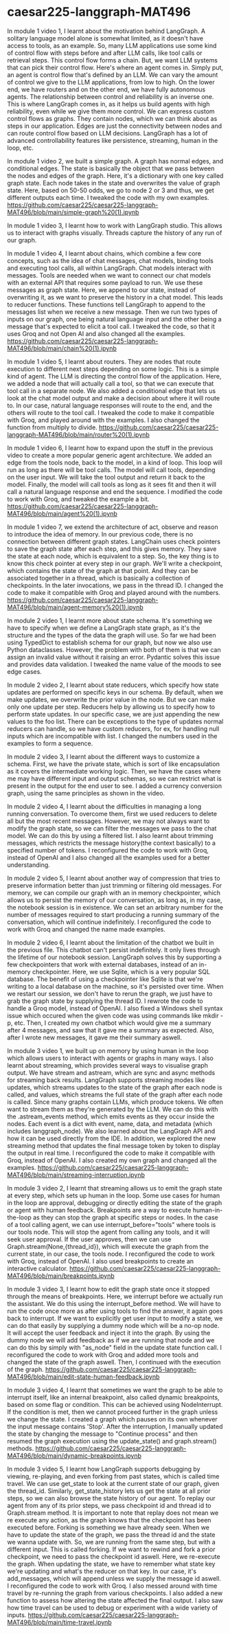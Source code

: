 # caesar225-langgraph-MAT496

In module 1 video 1, I learnt about the motivation behind LangGraph. A solitary language model alone is somewhat limited, as it doesn't have access to tools, as an example. So, many LLM applications use some kind of control flow with steps before and after LLM calls, like tool calls or retrieval steps. This control flow forms a chain. But, we want LLM systems that can pick their control flow. Here's where an agent comes in. Simply put, an agent is control flow that's defined by an LLM. We can vary the amount of control we give to the LLM applications, from low to high. On the lower end, we have routers and on the other end, we have fully autonomous agents. The relationship between control and reliability is an inverse one. 
This is where LangGraph comes in, as it helps us build agents with high reliability, even while we give them more control. We can express custom control flows as graphs. They contain nodes, which we can think about as steps in our application. Edges are just the connectivity between nodes and can route control flow based on LLM decisions. LangGraph has a lot of advanced controllability features like persistence, streaming, human in the loop, etc.

In module 1 video 2, we built a simple graph. A graph has normal edges, and conditional edges. The state is basically the object that we pass between the nodes and edges of the graph. Here, it's a dictionary with one key called graph state. Each node takes in the state and overwrites the value of graph state. Here, based on 50-50 odds, we go to node 2 or 3 and thus, we get different outputs each time. I tweaked the code with my own examples. https://github.com/caesar225/caesar225-langgraph-MAT496/blob/main/simple-graph%20(1).ipynb

In module 1 video 3, I learnt how to work with LangGraph studio. This allows us to interact with graphs visually. Threads capture the history of any run of our graph.

In module 1 video 4, I learnt about chains, which combine a few core concepts, such as the idea of chat messages, chat models, binding tools and executing tool calls, all within LangGraph. Chat models interact with messages. Tools are needed when we want to connect our chat models with an external API that requires some payload to run. We use these messages as graph state. Here, we append to our state, instead of overwriting it, as we want to preserve the history in a chat model. This leads to reducer functions. These functions tell LangGraph to append to the messages list when we receive a new message. Then we run two types of inputs on our graph, one being natural language input and the other being a message that's expected to elicit a tool call. I tweaked the code, so that it uses Groq and not Open AI and also changed all the examples. https://github.com/caesar225/caesar225-langgraph-MAT496/blob/main/chain%20(1).ipynb

In module 1 video 5, I learnt about routers. They are nodes that route execution to different next steps depending on some logic. This is a simple kind of agent. The LLM is directing the control flow of the application. Here, we added a node that will actually call a tool, so that we can execute that tool call in a separate node. We also added a conditional edge that lets us look at the chat model output and make a decision about where it will route to. In our case, natural language responses will route to the end, and the others will route to the tool call. I tweaked the code to make it compatible with Groq, and played around with the examples. I also changed the function from multiply to divide. https://github.com/caesar225/caesar225-langgraph-MAT496/blob/main/router%20(1).ipynb

In module 1 video 6, I learnt how to expand upon the stuff in the previous video to create a more popular generic agent architecture. We added an edge from the tools node, back to the model, in a kind of loop. This loop will run as long as there will be tool calls. The model will call tools, depending on the user input. We will take the tool output and return it back to the model. Finally, the model will call tools as long as it sees fit and then it will call a natural language response and end the sequence. I modified the code to work with Groq, and tweaked the example a bit. https://github.com/caesar225/caesar225-langgraph-MAT496/blob/main/agent%20(1).ipynb

In module 1 video 7, we extend the architecture of act, observe and reason to introduce the idea of memory. In our previous code, there is no connection between different graph states. LangChain uses check pointers to save the graph state after each step, and this gives memory. They save the state at each node, which is equivalent to a step. So, the key thing is to know this check pointer at every step in our graph. We'll write a checkpoint, which contains the state of the graph at that point. And they can be associated together in a thread, which is basically a collection of checkpoints. In the later invocations, we pass in the thread ID. I changed the code to make it compatible with Groq and played around with the numbers. https://github.com/caesar225/caesar225-langgraph-MAT496/blob/main/agent-memory%20(1).ipynb


In module 2 video 1, I learnt more about state schema. It's something we have to specify when we define a LangGraph state graph, as it's the structure and the types of the data the graph will use. So far we had been using TypedDict to establish schema for our graph, but now we also use Python dataclasses. However, the problem with both of them is that we can assign an invalid value without it raising an error. Pydantic solves this issue and provides data validation. I tweaked the name value of the moods to see edge cases.

In module 2 video 2, I learnt about state reducers, which specify how state updates are performed on specific keys in our schema. By default, when we make updates, we overwrite the prior value in the node. But we can make only one update per step. Reducers help by allowing us to specify how to perform state updates. In our specific case, we are just appending the new values to the foo list. There can be exceptions to the type of updates normal reducers can handle, so we have custom reducers, for ex, for handling null inputs which are incompatible with list. I changed the numbers used in the examples to form a sequence.

In module 2 video 3, I learnt about the different ways to customize a schema. First, we have the private state, which is sort of like encapsulation as it covers the intermediate working logic. Then, we have the cases where me may have different input and output schemas, so we can restrict what is present in the output for the end user to see. I added a currency conversion graph, using the same principles as shown in the video.

In module 2 video 4, I learnt about the difficulties in managing a long running conversation. To overcome them, first we used reducers to delete all but the most recent messages. However, we may not always want to modify the graph state, so we can filter the messages we pass to the chat model. We can do this by using a filtered list. I also learnt about trimming messages, which restricts the message history(the context basically) to a specified number of tokens. I reconfigured the code to work with Groq, instead of OpenAI and I also changed all the examples used for a better understanding.

In module 2 video 5, I learnt about another way of compression that tries to preserve information better than just trimming or filtering old messages. For memory, we can compile our graph with an in memory checkpointer, which allows us to persist the memory of our conversation, as long as, in my case, the notebook session is in existence. We can set an arbitrary number for the number of messages required to start producing a running summary of the conversation, which will continue indefinitely. I reconfigured the code to work with Groq and changed the name made examples.

In module 2 video 6, I learnt about the limitation of the chatbot we built in the previous file. This chatbot can't persist indefinitely. It only lives through the lifetime of our notebook session. LangGraph solves this by supporting a few checkpointers that work with external databases, instead of an in-memory checkpointer. Here, we use Sqlite, which is a very popular SQL database. The benefit of using a checkpointer like Sqlite is that we're writing to a local database on the machine, so it's persisted over time. When we restart our session, we don't have to rerun the graph, we just have to grab the graph state by supplying the thread ID. I rewrote the code to handle a Groq model, instead of OpenAI. I also fixed a Windows shell syntax issue which occured when the given code was using commands like mkdir -p, etc. Then, I created my own chatbot which would give me a summary after 4 messages, and saw that it gave me a summary as expected. Also, after I wrote new messages, it gave me their summary aswell.


In module 3 video 1, we built up on memory by using human in the loop which allows users to interact with agents or graphs in many ways. I also learnt about streaming, which provides several ways to visualise graph output. We have stream and astream, which are sync and async methods for streaming back results. LangGraph supports streaming modes like updates, which streams updates to the state of the graph after each node is called, and values, which streams the full state of the graph after each node is called. Since many graphs contain LLMs, which produce tokens. We often want to stream them as they're generated by the LLM. We can do this with the .astream_events method, which emits events as they occur inside the nodes. Each event is a dict with event, name, data, and metadata (which includes langgraph_node). We also learned about the LangGraph API and how it can be used directly from the IDE. In addition, we explored the new streaming method that updates the final message token by token to display the output in real time. I reconfigured the code to make it compatible with Groq, instead of OpenAI. I also created my own graph and changed all the examples. https://github.com/caesar225/caesar225-langgraph-MAT496/blob/main/streaming-interruption.ipynb

In module 3 video 2, I learnt that streaming allows us to emit the graph state at every step, which sets up human in the loop. Some use cases for human in the loop are approval, debugging or directly editing the state of the graph or agent with human feedback. Breakpoints are a way to execute human-in-the-loop as they can stop the graph at specific steps or nodes. In the case of a tool calling agent, we can use interrupt_before="tools" where tools is our tools node. This will stop the agent from calling any tools, and it will seek user approval. If the user approves, then we can use Graph.stream(None,{thread_id}), which will execute the graph from the current state, in our case, the tools node. I reconfigured the code to work with Groq, instead of OpenAI. I also used breakpoints to create an interactive calculator. https://github.com/caesar225/caesar225-langgraph-MAT496/blob/main/breakpoints.ipynb

In module 3 video 3, I learnt how to edit the graph state once it stopped through the means of breakpoints. Here, we interrupt before we actually run the assistant. We do this using the interrupt_before method. We will have to run the code once more as after using tools to find the answer, it again goes back to interrupt. If we want to explicitly get user input to modify a state, we can do that easily by supplying a dummy node which will be a no-op node. It will accept the user feedback and inject it into the graph. By using the dummy node we will add feedback as if we are running that node and we can do this by simply with "as_node" field in the update state function call. I reconfigured the code to work with Groq and added more tools and changed the state of the graph aswell. Then, I continued with the execution of the graph. https://github.com/caesar225/caesar225-langgraph-MAT496/blob/main/edit-state-human-feedback.ipynb

In module 3 video 4, I learnt that sometimes we want the graph to be able to interrupt itself, like an internal breakpoint, also called dynamic breakpoints, based on some flag or condition. This can be achieved using NodeInterrupt. If the condition is met, then we cannot proceed further in the graph unless we change the state. I created a graph which pauses on its own whenever the input message contains 'Stop'. After the interruption, I manually updated the state by changing the message to "Continue process" and then resumed the graph execution using the update_state() and graph.stream() methods. https://github.com/caesar225/caesar225-langgraph-MAT496/blob/main/dynamic-breakpoints.ipynb

In module 3 video 5, I learnt how LangGraph supports debugging by viewing, re-playing, and even forking from past states, which is called time travel. We can use get_state to look at the current state of our graph, given the thread_id. Similarly, get_state_history lets us get the state at all prior steps, so we can also browse the state history of our agent. To replay our agent from any of its prior steps, we pass checkpoint id and thread id to Graph.stream method. It is important to note that replay does not mean we re execute any action, as the graph knows that the checkpoint has been executed before. Forking is something we have already seen. When we have to update the state of the graph, we pass the thread id and the state we wanna update with. So, we are running from the same step, but with a different input. This is called forking. If we want to rewind and fork a prior checkpoint, we need to pass the checkpoint id aswell. Here, we re-execute the graph. When updating the state, we have to remember what state key we're updating and what's the reducer on that key. In our case, it's add_messages, which will append unless we supply the message id aswell. I reconfigured the code to work with Groq. I also messed around with time travel by re-running the graph from various checkpoints. I also added a new function to assess how altering the state affected the final output. I also saw how time travel can be used to debug or experiment with a wide variety of inputs. https://github.com/caesar225/caesar225-langgraph-MAT496/blob/main/time-travel.ipynb
